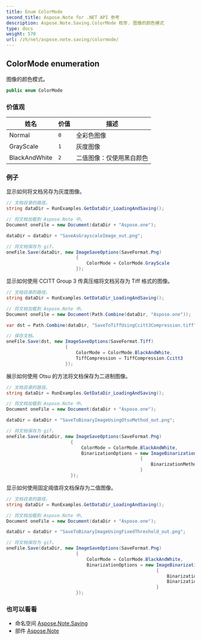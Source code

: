 ```yaml
---
title: Enum ColorMode
second_title: Aspose.Note for .NET API 参考
description: Aspose.Note.Saving.ColorMode 枚举. 图像的颜色模式
type: docs
weight: 570
url: /zh/net/aspose.note.saving/colormode/
---
```

## ColorMode enumeration

图像的颜色模式。

```csharp
public enum ColorMode
```

### 价值观

| 姓名 | 价值 | 描述 |
| --- | --- | --- |
| Normal | `0` | 全彩色图像 |
| GrayScale | `1` | 灰度图像 |
| BlackAndWhite | `2` | 二值图像：仅使用黑白颜色 |

### 例子

显示如何将文档另存为灰度图像。

```csharp
// 文档目录的路径。
string dataDir = RunExamples.GetDataDir_LoadingAndSaving();

// 将文档加载到 Aspose.Note 中。
Document oneFile = new Document(dataDir + "Aspose.one");

dataDir = dataDir + "SaveAsGrayscaleImage_out.png";

// 将文档保存为 gif。
oneFile.Save(dataDir, new ImageSaveOptions(SaveFormat.Png)
                          {
                              ColorMode = ColorMode.GrayScale
                          });
```

显示如何使用 CCITT Group 3 传真压缩将文档另存为 Tiff 格式的图像。

```csharp
// 文档目录的路径。
string dataDir = RunExamples.GetDataDir_LoadingAndSaving();

// 将文档加载到 Aspose.Note 中。
Document oneFile = new Document(Path.Combine(dataDir, "Aspose.one"));

var dst = Path.Combine(dataDir, "SaveToTiffUsingCcitt3Compression.tiff");

// 保存文档。
oneFile.Save(dst, new ImageSaveOptions(SaveFormat.Tiff)
                      {
                          ColorMode = ColorMode.BlackAndWhite,
                          TiffCompression = TiffCompression.Ccitt3
                      });
```

展示如何使用 Otsu 的方法将文档保存为二进制图像。

```csharp
// 文档目录的路径。
string dataDir = RunExamples.GetDataDir_LoadingAndSaving();

// 将文档加载到 Aspose.Note 中。
Document oneFile = new Document(dataDir + "Aspose.one");

dataDir = dataDir + "SaveToBinaryImageUsingOtsuMethod_out.png";

// 将文档保存为 gif。
oneFile.Save(dataDir, new ImageSaveOptions(SaveFormat.Png)
                        {
                            ColorMode = ColorMode.BlackAndWhite,
                            BinarizationOptions = new ImageBinarizationOptions()
                                                  {
                                                      BinarizationMethod = BinarizationMethod.Otsu,
                                                  }
                        });
```

显示如何使用固定阈值将文档保存为二值图像。

```csharp
// 文档目录的路径。
string dataDir = RunExamples.GetDataDir_LoadingAndSaving();

// 将文档加载到 Aspose.Note 中。
Document oneFile = new Document(dataDir + "Aspose.one");

dataDir = dataDir + "SaveToBinaryImageUsingFixedThreshold_out.png";

// 将文档保存为 gif。
oneFile.Save(dataDir, new ImageSaveOptions(SaveFormat.Png)
                          {
                              ColorMode = ColorMode.BlackAndWhite,
                              BinarizationOptions = new ImageBinarizationOptions()
                                                        {
                                                            BinarizationMethod = BinarizationMethod.FixedThreshold,
                                                            BinarizationThreshold = 123
                                                        }
                          });
```

### 也可以看看

* 命名空间 [Aspose.Note.Saving](../../aspose.note.saving/)
* 部件 [Aspose.Note](../../)


